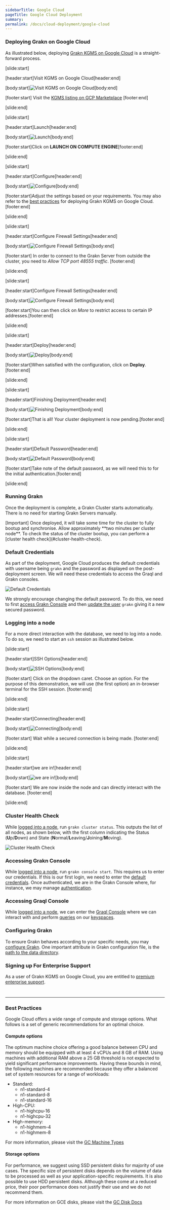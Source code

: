 ```yaml
---
sidebarTitle: Google Cloud
pageTitle: Google Cloud Deployment
summary:
permalink: /docs/cloud-deployment/google-cloud
---
```


### Deploying Grakn on Google Cloud

As illustrated below, deploying [Grakn KGMS on Google Cloud](https://console.cloud.google.com/marketplace/details/grakn-public/grakn-kgms-premium) is a straight-forward process.

<div class="slideshow">

[slide:start]

[header:start]Visit KGMS on Google Cloud[header:end]

[body:start]![Visit KGMS on Google Cloud](/docs/images/cloud-deployment/gc_listing_a.png)[body:end]

[footer:start]
Visit the [KGMS listing on GCP Marketplace](https://console.cloud.google.com/marketplace/details/grakn-public/grakn-kgms-premium)
[footer:end]

[slide:end]
<!-- -->
[slide:start]

[header:start]Launch[header:end]

[body:start]![Launch](/docs/images/cloud-deployment/gc_listing_b.png)[body:end]

[footer:start]Click on **LAUNCH ON COMPUTE ENGINE**[footer:end]

[slide:end]
<!-- -->
[slide:start]

[header:start]Configure[header:end]

[body:start]![Configure](/docs/images/cloud-deployment/gc_new_deployment_a.png)[body:end]

[footer:start]Adjust the settings based on your requirements. You may also refer to the [best practices](#best-practices) for deploying Grakn KGMS on Google Cloud.[footer:end]

[slide:end]
<!-- -->
[slide:start]

[header:start]Configure Firewall Settings[header:end]

[body:start]![Configure Firewall Settings](/docs/images/cloud-deployment/gc_new_deployment_b.png)[body:end]

[footer:start]
In order to connect to the Grakn Server from outside the cluster, you need to _Allow TCP port 48555 traffic_.
[footer:end]

[slide:end]
<!-- -->
[slide:start]

[header:start]Configure Firewall Settings[header:end]

[body:start]![Configure Firewall Settings](/docs/images/cloud-deployment/gc_new_deployment_c.png)[body:end]

[footer:start]You can then click on _More_ to restrict access to certain IP addresses.[footer:end]

[slide:end]
<!-- -->
[slide:start]

[header:start]Deploy[header:end]

[body:start]![Deploy](/docs/images/cloud-deployment/gc_new_deployment_d.png)[body:end]

[footer:start]When satisfied with the configuration, click on **Deploy**.[footer:end]

[slide:end]
<!-- -->
[slide:start]

[header:start]Finishing Deployment[header:end]

[body:start]![Finishing Deployment](/docs/images/cloud-deployment/gc_finishing_deployment.png)[body:end]

[footer:start]That is all! Your cluster deployment is now pending.[footer:end]

[slide:end]
<!-- -->
[slide:start]

[header:start]Default Password[header:end]

[body:start]![Default Password](/docs/images/cloud-deployment/gc_default_password.png)[body:end]

[footer:start]Take note of the default password, as we will need this to for the initial authentication.[footer:end]

[slide:end]
</div>

### Running Grakn
Once the deployment is complete, a Grakn Cluster starts automatically. There is no need for starting Grakn Servers manually.

<div class="note">
[Important]
Once deployed, it will take some time for the cluster to fully bootup and synchronise. Allow approximately **two minutes per cluster node**. To check the status of the cluster bootup, you can perform a [cluster health check](#cluster-health-check).
</div>

### Default Credentials
As part of the deployment, Google Cloud produces the default credentials with username being `grakn` and the password as displayed on the post-deployment screen. We will need these credentials to access the Graql and Grakn consoles.

![Default Credentials](/docs/images/cloud-deployment/gc_default_password.png)

We strongly encourage changing the default password. To do this, we need to first [access Grakn Console](#accessing-grakn-console) and then [update the user](/docs/management/users#update-a-user) `grakn` giving it a new secured password.

### Logging into a node
For a more direct interaction with the database, we need to log into a node. To do so, we need to start an `ssh` session as illustrated below.

<div class="slideshow">

[slide:start]

[header:start]SSH Options[header:end]

[body:start]![SSH Options](/docs/images/cloud-deployment/gc_ssh_options.png)[body:end]

[footer:start]
Click on the dropdown caret. Choose an option. For the purpose of this demonstration, we will use (the first option) an in-browser terminal for the SSH session.
[footer:end]

[slide:end]
<!-- -->
[slide:start]

[header:start]Connecting[header:end]

[body:start]![Connecting](/docs/images/cloud-deployment/gc_ssh_connecting.png)[body:end]

[footer:start]
Wait while a secured connection is being made.
[footer:end]

[slide:end]
<!-- -->
[slide:start]

[header:start]we are in![header:end]

[body:start]![we are in!](/docs/images/cloud-deployment/gc_ssh_connected.png)[body:end]

[footer:start]
We are now inside the node and can directly interact with the database.
[footer:end]

[slide:end]
<!-- -->
</div>

### Cluster Health Check
While [logged into a node](#logging-into-a-node), run `grakn cluster status`. This outputs the list of all nodes, as shown below, with the first column indicating the Status (**U**p/**D**own) and State (**N**ormal/**L**eaving/**J**oining/**M**oving).

![Cluster Health Check](/docs/images/cloud-deployment/gc_cluster_health_check.png)

### Accessing Grakn Console
While [logged into a node](#logging-into-a-node), run `grakn console start`. This requires us to enter our credentials. If this is our first login, we need to enter the [default credentials](#default-credentials). Once authenticated, we are in the Grakn Console where, for instance, we may manage [authentication](/docs/management/users).

### Accessing Graql Console
While [logged into a node](#logging-into-a-node), we can enter the [Graql Console](/docs/running-grakn/console) where we can interact with and perform [queries](/docs/query/overview) on our [keyspaces](/docs/management/keyspace).

### Configuring Grakn
To ensure Grakn behaves according to your specific needs, you may [configure Grakn](/docs/running-grakn/configuration). One important attribute in Grakn configuration file, is the [path to the data directory](/docs/running-grakn/configuration#where-data-is-stored).

### Signing up For Enterprise Support
As a user of Grakn KGMS on Google Cloud, you are entitled to [premium enterprise support](...).

<hr style="margin-top: 40px">

### Best Practices
Google Cloud offers a wide range of compute and storage options. What follows is a set of generic recommendations for an optimal choice.

#### Compute options
The optimum machine choice offering a good balance between CPU and memory should be equipped with at least 4 vCPUs and 8 GB of RAM.
Using machines with additional RAM above a 25 GB threshold is not expected to yield significant performance improvements.
Having these bounds in mind, the following machines are recommended because they offer a balanced set of system resources for a range of workloads:
- Standard:
    - n1-standard-4
    - n1-standard-8
    - n1-standard-16
- High-CPU:
    - n1-highcpu-16
    - n1-highcpu-32
- High-memory:
    - n1-highmem-4
    - n1-highmem-8

For more information, please visit the [GC Machine Types](https://cloud.google.com/compute/docs/machine-types)

#### Storage options
For performance, we suggest using SSD persistent disks for majority of use cases. The specific size of persistent disks depends on the volume of data to be processed as well as your application-specific requirements.
It is also possible to use HDD persistent disks. Although these come at a reduced price, their poor performance does not justify their use and we do not recommend them.

For more information on GCE disks, please visit the [GC Disk Docs](https://cloud.google.com/compute/docs/disks)